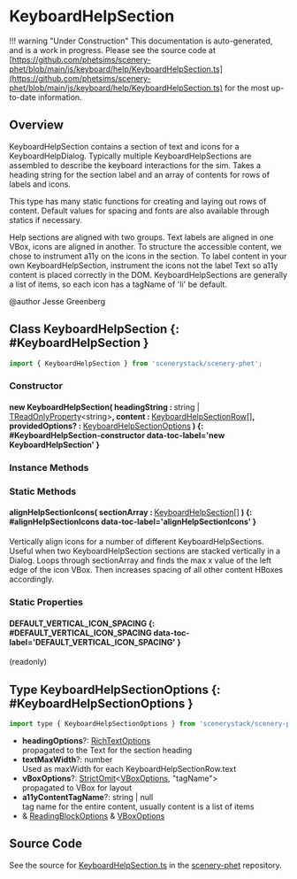 # KeyboardHelpSection

!!! warning "Under Construction"
    This documentation is auto-generated, and is a work in progress. Please see the source code at
    [https://github.com/phetsims/scenery-phet/blob/main/js/keyboard/help/KeyboardHelpSection.ts](https://github.com/phetsims/scenery-phet/blob/main/js/keyboard/help/KeyboardHelpSection.ts) for the most up-to-date information.

## Overview

KeyboardHelpSection contains a section of text and icons for a KeyboardHelpDialog. Typically multiple KeyboardHelpSections
are assembled to describe the keyboard interactions for the sim. Takes a heading string for the section label and
an array of contents for rows of labels and icons.

This type has many static functions for creating and laying out rows of content.
Default values for spacing and fonts are also available through statics if necessary.

Help sections are aligned with two groups. Text labels are aligned in one VBox, icons are aligned in another. To
structure the accessible content, we chose to instrument a11y on the icons in the section. To label content
in your own KeyboardHelpSection, instrument the icons not the label Text so a11y content is placed correctly in the DOM.
KeyboardHelpSections are generally a list of items, so each icon has a  tagName of 'li' be default.

@author Jesse Greenberg

## Class KeyboardHelpSection {: #KeyboardHelpSection }


```js
import { KeyboardHelpSection } from 'scenerystack/scenery-phet';
```
### Constructor

#### new KeyboardHelpSection( headingString : <span style="font-weight: 400;"><span style="color: hsla(calc(var(--md-hue) + 180deg),80%,40%,1);">string</span> | [TReadOnlyProperty](../axon/TReadOnlyProperty.md)&lt;<span style="color: hsla(calc(var(--md-hue) + 180deg),80%,40%,1);">string</span>&gt;</span>, content : <span style="font-weight: 400;">[KeyboardHelpSectionRow](../scenery-phet/KeyboardHelpSectionRow.md)[]</span>, providedOptions? : <span style="font-weight: 400;">[KeyboardHelpSectionOptions](../scenery-phet/KeyboardHelpSection.md#KeyboardHelpSectionOptions)</span> ) {: #KeyboardHelpSection-constructor data-toc-label='new KeyboardHelpSection' }

### Instance Methods



### Static Methods

#### alignHelpSectionIcons( sectionArray : <span style="font-weight: 400;">[KeyboardHelpSection](../scenery-phet/KeyboardHelpSection.md)[]</span> ) {: #alignHelpSectionIcons data-toc-label='alignHelpSectionIcons' }

Vertically align icons for a number of different KeyboardHelpSections. Useful when two KeyboardHelpSection
sections are stacked vertically in a Dialog. Loops through sectionArray and finds the max x value of the left
edge of the icon VBox. Then increases spacing of all other content HBoxes accordingly.

### Static Properties

#### DEFAULT_VERTICAL_ICON_SPACING {: #DEFAULT_VERTICAL_ICON_SPACING data-toc-label='DEFAULT_VERTICAL_ICON_SPACING' }

(readonly)



## Type KeyboardHelpSectionOptions {: #KeyboardHelpSectionOptions }


```js
import type { KeyboardHelpSectionOptions } from 'scenerystack/scenery-phet';
```


- **headingOptions**?: [RichTextOptions](../scenery/RichText.md#RichTextOptions)
<br>  propagated to the Text for the section heading
- **textMaxWidth**?: <span style="color: hsla(calc(var(--md-hue) + 180deg),80%,40%,1);">number</span>
<br>  Used as maxWidth for each KeyboardHelpSectionRow.text
- **vBoxOptions**?: [StrictOmit](../phet-core/StrictOmit.md)&lt;[VBoxOptions](../scenery/VBox.md#VBoxOptions), "tagName"&gt;
<br>  propagated to VBox for layout
- **a11yContentTagName**?: <span style="color: hsla(calc(var(--md-hue) + 180deg),80%,40%,1);">string</span> | <span style="color: hsla(calc(var(--md-hue) + 180deg),80%,40%,1);">null</span>
<br>  tag name for the entire content, usually content is a list of items
- &amp; [ReadingBlockOptions](../scenery/ReadingBlock.md#ReadingBlockOptions) &amp; [VBoxOptions](../scenery/VBox.md#VBoxOptions)




## Source Code

See the source for [KeyboardHelpSection.ts](https://github.com/phetsims/scenery-phet/blob/main/js/keyboard/help/KeyboardHelpSection.ts) in the [scenery-phet](https://github.com/phetsims/scenery-phet) repository.
